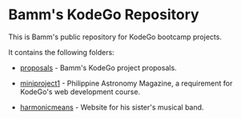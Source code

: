 # Bamm's KodeGo Repository

This is Bamm's public repository for KodeGo bootcamp projects.

It contains the following folders:

* [proposals](proposals/) - Bamm's KodeGo project proposals.

* [miniproject1](miniproject1/) - Philippine Astronomy Magazine, a requirement for KodeGo's web development course.

* [harmonicmeans](harmonicmeans/) - Website for his sister's musical band.
